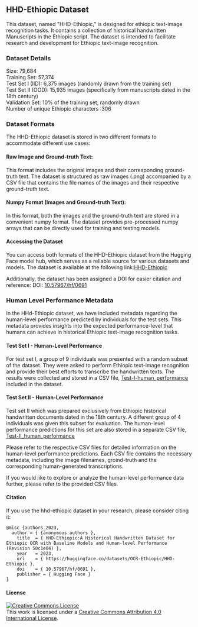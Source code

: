 ## HHD-Ethiopic Dataset
This dataset, named "HHD-Ethiopic," is designed for ethiopic text-image recognition tasks. It contains a collection of historical handwritten Manuscripts in the Ethiopic script. The dataset is intended to facilitate research and development for Ethiopic text-image recognition.

### Dataset Details
Size: 79,684 <br>
Training Set: 57,374 <br>
Test Set I (IID): 6,375 images (randomly drawn from the training set) <br>
Test Set II (OOD): 15,935 images (specifically from manuscripts dated in the 18th century) <br>
Validation Set: 10% of the training set, randomly drawn <br>
Number of unique Ethiopic characters :306

### Dataset Formats
The HHD-Ethiopic dataset is stored in two different formats to accommodate different use cases:

#### Raw Image and Ground-truth Text:

This format includes the original images and their corresponding ground-truth text.
The dataset is structured as raw images (.png) accompanied by a CSV file that contains the file names of the images and their respective ground-truth text.

#### Numpy Format (Images and Ground-truth Text):

In this format, both the images and the ground-truth text are stored in a convenient numpy format.
The dataset provides pre-processed numpy arrays that can be directly used for training and testing models.

#### Accessing the Dataset
You can access both formats of the HHD-Ethiopic dataset from the Hugging Face model hub, which serves as a reliable source for various datasets and models. The dataset is available at the following link:[HHD-Ethiopic](https://huggingface.co/datasets/OCR-Ethiopic/HHD-Ethiopic)

Additionally, the dataset has been assigned a DOI for easier citation and reference: DOI: [10.57967/hf/0691](https://huggingface.co/datasets/OCR-Ethiopic/HHD-Ethiopic)

### Human Level Performance Metadata
In the HHd-Ethiopic dataset, we have included metadata regarding the human-level performance predicted by individuals for the test sets. This metadata provides insights into the expected performance-level that humans can achieve in historical Ethiopic text-image recognition tasks.

#### Test Set I  - Human-Level Performance
For test set I, a group of 9 individuals was presented with a random subset of the dataset. They were asked to perform Ethiopic text-image recognition and provide their best efforts to transcribe the handwritten texts. The results were collected and stored in a CSV file, [Test-I-human_performance](https://github.com/ethopic/hhd-ethiopic-I/blob/main/Dataset/human-level-predictions/6375_new_all.csv) included in the dataset.

#### Test Set II - Human-Level Performance
Test set II which was prepared exclusively from Ethiopic historical handwritten documents dated in the 18th century. A different group  of 4 individuals was given this subset for evaluation.  The human-level performance predictions for this set are also stored in a separate CSV file, [Test-II_human_performance](https://github.com/ethopic/hhd-ethiopic-I/blob/main/Dataset/human-level-predictions/15935_new_all.csv)

Please refer to the respective CSV files for detailed information on the human-level performance predictions. Each CSV file contains the necessary metadata, including the image filenames, groind-truth and the corresponding human-generated transcriptions.

If you would like to explore or analyze the human-level performance data further, please refer to the provided CSV files.



#### Citation
If you use the hhd-ethiopic dataset in your research, please consider citing it:

```
@misc {authors_2023,
  author = { {anonymous authors },
	title  = { HHD-Ethiopic:A Historical Handwritten Dataset for Ethiopic OCR with Baseline Models and Human-level Performance (Revision 50c1e04) },
	year   = 2023,
	url    = { https://huggingface.co/datasets/OCR-Ethiopic/HHD-Ethiopic },
	doi    = { 10.57967/hf/0691 },
	publisher = { Hugging Face }
}
```

#### License
<a rel="license" href="http://creativecommons.org/licenses/by/4.0/"><img alt="Creative Commons License" style="border-width:0" src="https://i.creativecommons.org/l/by/4.0/88x31.png" /></a><br />This work is licensed under a <a rel="license" href="http://creativecommons.org/licenses/by/4.0/">Creative Commons Attribution 4.0 International License</a>.
